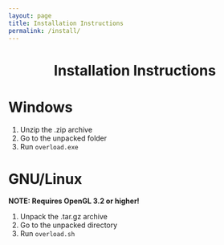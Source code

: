 ```yaml
---
layout: page
title: Installation Instructions
permalink: /install/
---
```


<h1 style="width: 100%; text-align: center; margin-bottom: 24px">
Installation Instructions
</h1>

# <a name="windows"></a> Windows

1. Unzip the .zip archive
2. Go to the unpacked folder
3. Run ``overload.exe``


# <a name="linux"></a> GNU/Linux

**NOTE: Requires OpenGL 3.2 or higher!**

1. Unpack the .tar.gz archive
2. Go to the unpacked directory
3. Run ``overload.sh``
